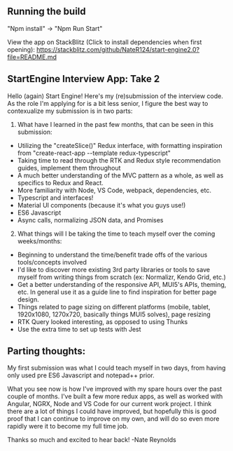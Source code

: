 ## Running the build
"Npm install" -> "Npm Run Start"

View the app on StackBlitz (Click to install dependencies when first opening): https://stackblitz.com/github/NateR124/start-engine2.0?file=README.md

## StartEngine Interview App: Take 2
Hello (again) Start Engine! Here's my (re)submission of the interview code. As the role I'm applying for is a bit less senior, I figure the best way to contexualize my submission is in two parts:

1) What have I learned in the past few months, that can be seen in this submission:

- Utilizing the "createSlice()" Redux interface, with formatting inspiration from "create-react-app  --template redux-typescript"
- Taking time to read through the RTK and Redux style recommendation guides, implement them throughout
- A much better understanding of the MVC pattern as a whole, as well as specifics to Redux and React.
- More familiarity with Node, VS Code, webpack, dependencies, etc.
- Typescript and interfaces!
- Material UI components (because it's what you guys use!)
- ES6 Javascript
- Async calls, normalizing JSON data, and Promises

2) What things will I be taking the time to teach myself over the coming weeks/months:

- Beginning to understand the time/benefit trade offs of the various tools/concepts involved
- I'd like to discover more existing 3rd party libraries or tools to save myself from writing things from scratch (ex: Normalizr, Kendo Grid, etc.)
- Get a better understanding of the responsive API, MUI5's APIs, theming, etc. In general use it as a guide line to find inspiration for better page design.
- Things related to page sizing on different platforms (mobile, tablet, 1920x1080, 1270x720, basically things MUI5 solves), page resizing
- RTK Query looked interesting, as opposed to using Thunks
- Use the extra time to set up tests with Jest

## Parting thoughts:

My first submission was what I could teach myself in two days, from having only used pre ES6 Javascript and notepad++ prior.

What you see now is how I've improved with my spare hours over the past couple of months. I've built a few more redux apps, as well as worked with Angular, NGRX, Node and VS Code for our current work project. I think there are a lot of things I could have improved, but hopefully this is good proof that I can continue to improve on my own, and will do so even more rapidly were it to become my full time job.

Thanks so much and excited to hear back!
-Nate Reynolds
